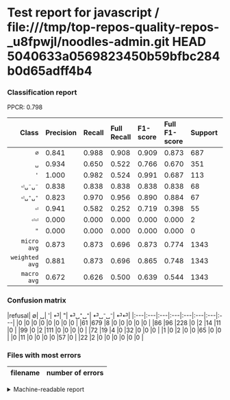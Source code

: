 # Test report for javascript / file:///tmp/top-repos-quality-repos-_u8fpwjl/noodles-admin.git HEAD 5040633a0569823450b59bfbc284b0d65adff4b4

### Classification report

PPCR: 0.798

| Class | Precision | Recall | Full Recall | F1-score | Full F1-score | Support | Full Support | PPCR |
|------:|:----------|:-------|:------------|:---------|:---------|:--------|:-------------|:-----|
| `∅` | 0.841| 0.988| 0.908| 0.909| 0.873| 687| 748| 0.918 |
| `␣` | 0.934| 0.650| 0.522| 0.766| 0.670| 351| 437| 0.803 |
| `'` | 1.000| 0.982| 0.524| 0.991| 0.687| 113| 212| 0.533 |
| `⏎␣⁻␣⁻` | 0.838| 0.838| 0.838| 0.838| 0.838| 68| 68| 1.000 |
| `⏎␣⁺␣⁺` | 0.823| 0.970| 0.956| 0.890| 0.884| 67| 68| 0.985 |
| `⏎` | 0.941| 0.582| 0.252| 0.719| 0.398| 55| 127| 0.433 |
| `⏎⏎` | 0.000| 0.000| 0.000| 0.000| 0.000| 2| 24| 0.083 |
| `"` | 0.000| 0.000| 0.000| 0.000| 0.000| 0| 0| 0.000 |
| `micro avg` | 0.873| 0.873| 0.696| 0.873| 0.774| 1343| 1684| 0.798 |
| `weighted avg` | 0.881| 0.873| 0.696| 0.865| 0.748| 1343| 1684| 0.798 |
| `macro avg` | 0.672| 0.626| 0.500| 0.639| 0.544| 1343| 1684| 0.798 |

### Confusion matrix

|refusal|  ∅| ␣| '| ⏎| "| ⏎␣⁺␣⁺| ⏎␣⁻␣⁻| ⏎⏎| 
|:---|:---|:---|:---|:---|:---|:---|:---|
|0 |0 |0 |0 |0 |0 |0 |0 |
|61 |679 |8 |0 |0 |0 |0 |0 |
|86 |96 |228 |0 |2 |14 |11 |0 |
|99 |0 |2 |111 |0 |0 |0 |0 |
|72 |19 |4 |0 |32 |0 |0 |0 |
|1 |0 |2 |0 |0 |65 |0 |0 |
|0 |11 |0 |0 |0 |0 |57 |0 |
|22 |2 |0 |0 |0 |0 |0 |0 |

### Files with most errors

| filename | number of errors|
|:----:|:-----|

<details>
    <summary>Machine-readable report</summary>
```json
{
  "cl_report": {"\"": {"f1-score": 0.0, "precision": 0.0, "recall": 0.0, "support": 0}, "\u0027": {"f1-score": 0.9910714285714286, "precision": 1.0, "recall": 0.9823008849557522, "support": 113}, "macro avg": {"f1-score": 0.6392718212480712, "precision": 0.6722513325748007, "recall": 0.6263039289487553, "support": 1343}, "micro avg": {"f1-score": 0.8726731198808637, "precision": 0.8726731198808637, "recall": 0.8726731198808637, "support": 1343}, "weighted avg": {"f1-score": 0.8649759460422388, "precision": 0.8807954966249304, "recall": 0.8726731198808637, "support": 1343}, "\u2205": {"f1-score": 0.9089692101740294, "precision": 0.8413878562577447, "recall": 0.9883551673944687, "support": 687}, "\u23ce": {"f1-score": 0.7191011235955057, "precision": 0.9411764705882353, "recall": 0.5818181818181818, "support": 55}, "\u23ce\u23ce": {"f1-score": 0.0, "precision": 0.0, "recall": 0.0, "support": 2}, "\u23ce\u2423\u207a\u2423\u207a": {"f1-score": 0.8904109589041096, "precision": 0.8227848101265823, "recall": 0.9701492537313433, "support": 67}, "\u23ce\u2423\u207b\u2423\u207b": {"f1-score": 0.8382352941176471, "precision": 0.8382352941176471, "recall": 0.8382352941176471, "support": 68}, "\u2423": {"f1-score": 0.7663865546218488, "precision": 0.9344262295081968, "recall": 0.6495726495726496, "support": 351}},
  "cl_report_full": {"\"": {"f1-score": 0.0, "precision": 0.0, "recall": 0.0, "support": 0}, "\u0027": {"f1-score": 0.6873065015479877, "precision": 1.0, "recall": 0.5235849056603774, "support": 212}, "macro avg": {"f1-score": 0.543790810805966, "precision": 0.6722513325748007, "recall": 0.49989552472327237, "support": 1684}, "micro avg": {"f1-score": 0.774364056821936, "precision": 0.8726731198808637, "recall": 0.6959619952494062, "support": 1684}, "weighted avg": {"f1-score": 0.7477336959163342, "precision": 0.8801550817275465, "recall": 0.6959619952494062, "support": 1684}, "\u2205": {"f1-score": 0.8733118971061092, "precision": 0.8413878562577447, "recall": 0.9077540106951871, "support": 748}, "\u23ce": {"f1-score": 0.39751552795031053, "precision": 0.9411764705882353, "recall": 0.25196850393700787, "support": 127}, "\u23ce\u23ce": {"f1-score": 0.0, "precision": 0.0, "recall": 0.0, "support": 24}, "\u23ce\u2423\u207a\u2423\u207a": {"f1-score": 0.8843537414965986, "precision": 0.8227848101265823, "recall": 0.9558823529411765, "support": 68}, "\u23ce\u2423\u207b\u2423\u207b": {"f1-score": 0.8382352941176471, "precision": 0.8382352941176471, "recall": 0.8382352941176471, "support": 68}, "\u2423": {"f1-score": 0.6696035242290749, "precision": 0.9344262295081968, "recall": 0.5217391304347826, "support": 437}},
  "ppcr": 0.7975059382422803
}
```
</details>

